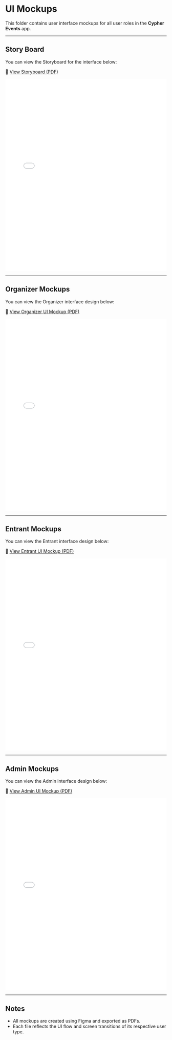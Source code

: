 # UI Mockups

This folder contains user interface mockups for all user roles in the **Cypher Events** app.

---

## Story Board
You can view the Storyboard for the interface below:

📄 [View Storyboard (PDF)](./storyboards/Storyboards.pdf)

<embed src="./storyboards/Storyboards.pdf" width="100%" height="600px" type="application/pdf">

---

## Organizer Mockups
You can view the Organizer interface design below:

📄 [View Organizer UI Mockup (PDF)](./UI_mockups/Organizer_UI_Mockup.pdf)

<embed src="./UI_mockups/Organizer_UI_Mockup.pdf" width="100%" height="600px" type="application/pdf">

---

## Entrant Mockups
You can view the Entrant interface design below:

📄 [View Entrant UI Mockup (PDF)](./UI_mockups/Entrant_UI_Mockup.pdf)

<embed src="./ui_mockups/Entrant_UI_Mockup.pdf" width="100%" height="600px" type="application/pdf">

---

## Admin Mockups
You can view the Admin interface design below:

📄 [View Admin UI Mockup (PDF)](./UI_mockups/Admin_UI_Mockup.pdf)

<embed src="./ui_mockups/Admin_UI_Mockup.pdf" width="100%" height="600px" type="application/pdf">

---

## Notes
- All mockups are created using Figma and exported as PDFs.
- Each file reflects the UI flow and screen transitions of its respective user type.
